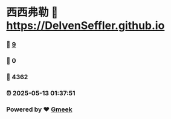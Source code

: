 # 西西弗勒 :link: https://DelvenSeffler.github.io 
### :page_facing_up: [9](https://DelvenSeffler.github.io/tag.html) 
### :speech_balloon: 0 
### :hibiscus: 4362 
### :alarm_clock: 2025-05-13 01:37:51 
### Powered by :heart: [Gmeek](https://github.com/Meekdai/Gmeek)
